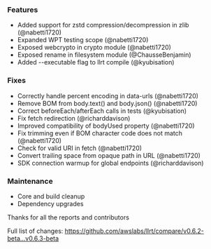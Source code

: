 ### Features
  - Added support for zstd compression/decompression in zlib (@nabetti1720)
  - Expanded WPT testing scope (@nabetti1720)
  - Exposed webcrypto in crypto module (@nabetti1720)
  - Exposed rename in filesystem module (@ChausseBenjamin)
  - Added --executable flag to llrt compile (@kyubisation)

### Fixes
  - Correctly handle percent encoding in data-urls (@nabetti1720)
  - Remove BOM from body.text() and body.json() (@nabetti1720)
  - Correct beforeEach/afterEach calls in tests (@kyubisation)
  - Fix fetch redirection (@richarddavison)
  - Improved compatibility of bodyUsed property (@nabetti1720)
  - Fix trimming even if BOM character code does not match (@nabetti1720)
  - Check for valid URI in fetch (@nabetti1720)
  - Convert trailing space from opaque path in URL (@nabetti1720)
  - SDK connection warmup for global endpoints (@richarddavison)

### Maintenance
  - Core and build cleanup
  - Dependency upgrades

Thanks for all the reports and contributors

Full list of changes:
https://github.com/awslabs/llrt/compare/v0.6.2-beta...v0.6.3-beta

